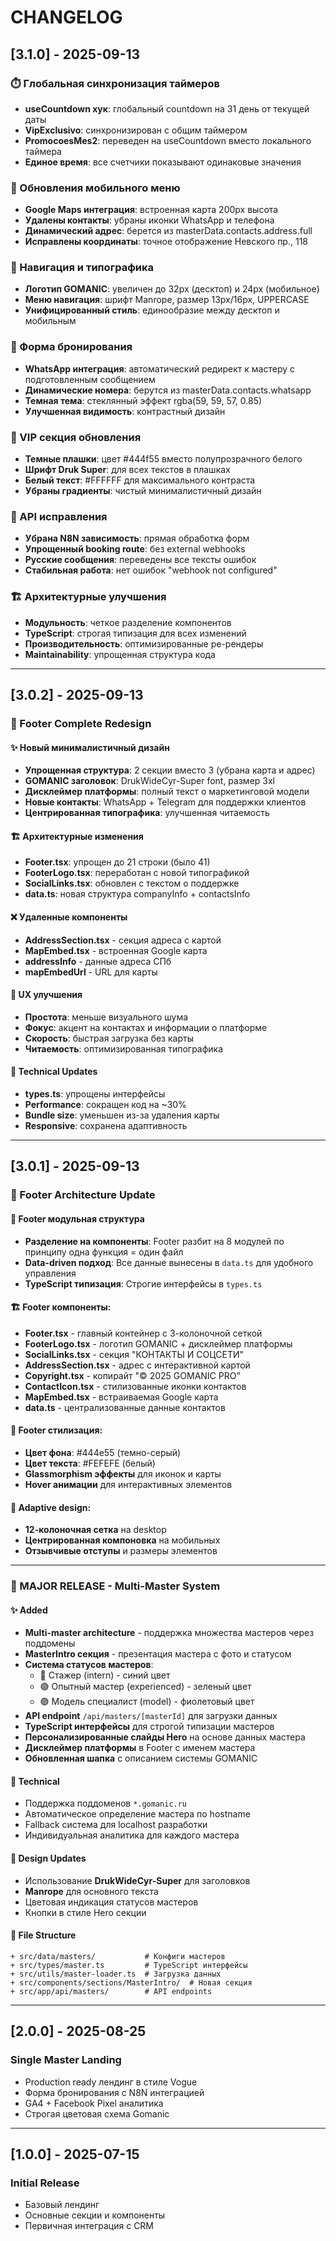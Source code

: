 # CHANGELOG

## [3.1.0] - 2025-09-13

### ⏱️ Глобальная синхронизация таймеров
- **useCountdown хук**: глобальный countdown на 31 день от текущей даты
- **VipExclusivo**: синхронизирован с общим таймером
- **PromocoesMes2**: переведен на useCountdown вместо локального таймера
- **Единое время**: все счетчики показывают одинаковые значения

### 📱 Обновления мобильного меню
- **Google Maps интеграция**: встроенная карта 200px высота
- **Удалены контакты**: убраны иконки WhatsApp и телефона
- **Динамический адрес**: берется из masterData.contacts.address.full
- **Исправлены координаты**: точное отображение Невского пр., 118

### 🎨 Навигация и типографика
- **Логотип GOMANIC**: увеличен до 32px (десктоп) и 24px (мобильное)
- **Меню навигация**: шрифт Manrope, размер 13px/16px, UPPERCASE
- **Унифицированный стиль**: единообразие между десктоп и мобильным

### 💼 Форма бронирования
- **WhatsApp интеграция**: автоматический редирект к мастеру с подготовленным сообщением
- **Динамические номера**: берутся из masterData.contacts.whatsapp
- **Темная тема**: стеклянный эффект rgba(59, 59, 57, 0.85)
- **Улучшенная видимость**: контрастный дизайн

### 🎯 VIP секция обновления
- **Темные плашки**: цвет #444f55 вместо полупрозрачного белого
- **Шрифт Druk Super**: для всех текстов в плашках
- **Белый текст**: #FFFFFF для максимального контраста
- **Убраны градиенты**: чистый минималистичный дизайн

### 🔧 API исправления  
- **Убрана N8N зависимость**: прямая обработка форм
- **Упрощенный booking route**: без external webhooks
- **Русские сообщения**: переведены все тексты ошибок
- **Стабильная работа**: нет ошибок "webhook not configured"

### 🏗️ Архитектурные улучшения
- **Модульность**: четкое разделение компонентов
- **TypeScript**: строгая типизация для всех изменений  
- **Производительность**: оптимизированные ре-рендеры
- **Maintainability**: упрощенная структура кода

---

## [3.0.2] - 2025-09-13

### 🎨 Footer Complete Redesign

#### ✨ Новый минималистичный дизайн
- **Упрощенная структура**: 2 секции вместо 3 (убрана карта и адрес)
- **GOMANIC заголовок**: DrukWideCyr-Super font, размер 3xl
- **Дисклеймер платформы**: полный текст о маркетинговой модели
- **Новые контакты**: WhatsApp + Telegram для поддержки клиентов
- **Центрированная типографика**: улучшенная читаемость

#### 🏗️ Архитектурные изменения
- **Footer.tsx**: упрощен до 21 строки (было 41)
- **FooterLogo.tsx**: переработан с новой типографикой
- **SocialLinks.tsx**: обновлен с текстом о поддержке
- **data.ts**: новая структура companyInfo + contactsInfo

#### ❌ Удаленные компоненты
- **AddressSection.tsx** - секция адреса с картой
- **MapEmbed.tsx** - встроенная Google карта
- **addressInfo** - данные адреса СПб
- **mapEmbedUrl** - URL для карты

#### 📱 UX улучшения
- **Простота**: меньше визуального шума
- **Фокус**: акцент на контактах и информации о платформе
- **Скорость**: быстрая загрузка без карты
- **Читаемость**: оптимизированная типографика

#### 🔧 Technical Updates
- **types.ts**: упрощены интерфейсы
- **Performance**: сокращен код на ~30%
- **Bundle size**: уменьшен из-за удаления карты
- **Responsive**: сохранена адаптивность

---

## [3.0.1] - 2025-09-13

### 🔧 Footer Architecture Update

#### 📁 Footer модульная структура
- **Разделение на компоненты**: Footer разбит на 8 модулей по принципу одна функция = один файл
- **Data-driven подход**: Все данные вынесены в `data.ts` для удобного управления
- **TypeScript типизация**: Строгие интерфейсы в `types.ts`

#### 🏗️ Footer компоненты:
- **Footer.tsx** - главный контейнер с 3-колоночной сеткой
- **FooterLogo.tsx** - логотип GOMANIC + дисклеймер платформы  
- **SocialLinks.tsx** - секция "КОНТАКТЫ И СОЦСЕТИ"
- **AddressSection.tsx** - адрес с интерактивной картой
- **Copyright.tsx** - копирайт "© 2025 GOMANIC PRO"
- **ContactIcon.tsx** - стилизованные иконки контактов
- **MapEmbed.tsx** - встраиваемая Google карта
- **data.ts** - централизованные данные контактов

#### 🎨 Footer стилизация:
- **Цвет фона**: #444e55 (темно-серый)
- **Цвет текста**: #FEFEFE (белый)
- **Glassmorphism эффекты** для иконок и карты
- **Hover анимации** для интерактивных элементов

#### 📱 Adaptive design:
- **12-колоночная сетка** на desktop
- **Центрированная компоновка** на мобильных
- **Отзывчивые отступы** и размеры элементов

---

### 🎉 MAJOR RELEASE - Multi-Master System

#### ✨ Added
- **Multi-master architecture** - поддержка множества мастеров через поддомены
- **MasterIntro секция** - презентация мастера с фото и статусом
- **Система статусов мастеров**:
  - 🔵 Стажер (intern) - синий цвет
  - 🟢 Опытный мастер (experienced) - зеленый цвет  
  - 🟣 Модель специалист (model) - фиолетовый цвет
- **API endpoint** `/api/masters/[masterId]` для загрузки данных
- **TypeScript интерфейсы** для строгой типизации мастеров
- **Персонализированные слайды Hero** на основе данных мастера
- **Дисклеймер платформы** в Footer с именем мастера
- **Обновленная шапка** с описанием системы GOMANIC

#### 🔧 Technical
- Поддержка поддоменов `*.gomanic.ru`
- Автоматическое определение мастера по hostname
- Fallback система для localhost разработки
- Индивидуальная аналитика для каждого мастера

#### 🎨 Design Updates  
- Использование **DrukWideCyr-Super** для заголовков
- **Manrope** для основного текста
- Цветовая индикация статусов мастеров
- Кнопки в стиле Hero секции

#### 📁 File Structure
```
+ src/data/masters/           # Конфиги мастеров
+ src/types/master.ts         # TypeScript интерфейсы  
+ src/utils/master-loader.ts  # Загрузка данных
+ src/components/sections/MasterIntro/  # Новая секция
+ src/app/api/masters/        # API endpoints
```

---

## [2.0.0] - 2025-08-25  

### Single Master Landing
- Production ready лендинг в стиле Vogue
- Форма бронирования с N8N интеграцией
- GA4 + Facebook Pixel аналитика
- Строгая цветовая схема Gomanic

---

## [1.0.0] - 2025-07-15

### Initial Release
- Базовый лендинг
- Основные секции и компоненты
- Первичная интеграция с CRM
